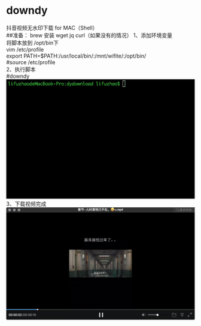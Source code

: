 # downdy
抖音视频无水印下载 for MAC（Shell）
</br>
##准备：
brew 安装 wget  jq curl（如果没有的情况）
1、添加环境变量
</br>
将脚本放到 /opt/bin下
</br>
vim /etc/profile
</br>
export PATH=$PATH:/usr/local/bin/:/mnt/wifite/:/opt/bin/
</br>
#source /etc/profile
</br>
2、执行脚本
</br>
#downdy
</br>
![image](https://github.com/zgwdg/downdy/blob/master/downdy-%E4%BD%BF%E7%94%A8%E7%A4%BA%E4%BE%8B.gif)
</br>
3、下载视频完成
</br>
![image](https://github.com/zgwdg/downdy/blob/master/downdy.png)
